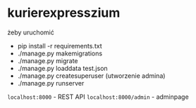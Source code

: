 # kurierexpresszium

żeby uruchomić
- pip install -r requirements.txt
- ./manage.py makemigrations
- ./manage.py migrate
- ./manage.py loaddata test.json
- ./manage.py createsuperuser (utworzenie admina)
- ./manage.py runserver


`localhost:8000` - REST API
`localhost:8000/admin` - adminpage
